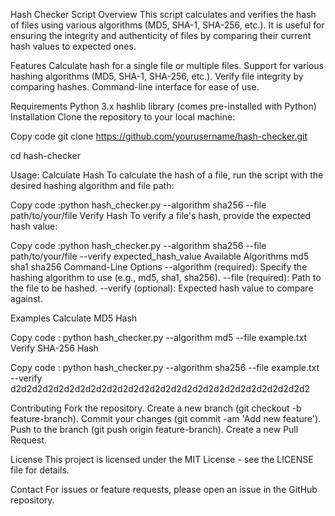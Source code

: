 Hash Checker Script
Overview
This script calculates and verifies the hash of files using various algorithms (MD5, SHA-1, SHA-256, etc.). It is useful for ensuring the integrity and authenticity of files by comparing their current hash values to expected ones.

Features
Calculate hash for a single file or multiple files.
Support for various hashing algorithms (MD5, SHA-1, SHA-256, etc.).
Verify file integrity by comparing hashes.
Command-line interface for ease of use.

Requirements
Python 3.x
hashlib library (comes pre-installed with Python)
Installation
Clone the repository to your local machine:


Copy code  git clone https://github.com/yourusername/hash-checker.git

cd hash-checker

Usage:
Calculate Hash
To calculate the hash of a file, run the script with the desired hashing algorithm and file path:

Copy code :python hash_checker.py --algorithm sha256 --file path/to/your/file
Verify Hash
To verify a file's hash, provide the expected hash value:


Copy code :python hash_checker.py --algorithm sha256 --file path/to/your/file --verify expected_hash_value
Available Algorithms
md5
sha1
sha256
Command-Line Options
--algorithm (required): Specify the hashing algorithm to use (e.g., md5, sha1, sha256).
--file (required): Path to the file to be hashed.
--verify (optional): Expected hash value to compare against.

Examples
Calculate MD5 Hash

Copy code : python hash_checker.py --algorithm md5 --file example.txt
Verify SHA-256 Hash


Copy code : python hash_checker.py --algorithm sha256 --file example.txt --verify d2d2d2d2d2d2d2d2d2d2d2d2d2d2d2d2d2d2d2d2d2d2d2d2d2d2d2d2

Contributing
Fork the repository.
Create a new branch (git checkout -b feature-branch).
Commit your changes (git commit -am 'Add new feature').
Push to the branch (git push origin feature-branch).
Create a new Pull Request.

License
This project is licensed under the MIT License - see the LICENSE file for details.

Contact
For issues or feature requests, please open an issue in the GitHub repository.
